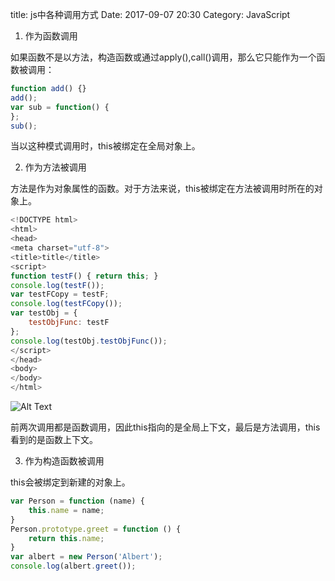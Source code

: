 title: js中各种调用方式
Date: 2017-09-07 20:30
Category: JavaScript

1. 作为函数调用

如果函数不是以方法，构造函数或通过apply(),call()调用，那么它只能作为一个函数被调用：

```javascript
function add() {}
add();
var sub = function() {
};
sub();
```

当以这种模式调用时，this被绑定在全局对象上。

2. 作为方法被调用

方法是作为对象属性的函数。对于方法来说，this被绑定在方法被调用时所在的对象上。

```javascript
<!DOCTYPE html>
<html>
<head>
<meta charset="utf-8">
<title>title</title>
<script>
function testF() { return this; }
console.log(testF());
var testFCopy = testF;
console.log(testFCopy());
var testObj = {
	testObjFunc: testF
};
console.log(testObj.testObjFunc());
</script>
</head>
<body>
</body>
</html>
```

![Alt Text]({filename}/images/call.png)

前两次调用都是函数调用，因此this指向的是全局上下文，最后是方法调用，this看到的是函数上下文。

3. 作为构造函数被调用

this会被绑定到新建的对象上。

```javascript
var Person = function (name) {
	this.name = name;
}
Person.prototype.greet = function () {
	return this.name;
}
var albert = new Person('Albert');
console.log(albert.greet());
```

